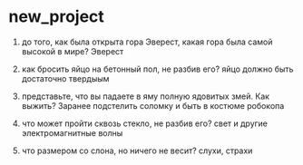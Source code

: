 # new_project
1) до того, как была открыта гора Эверест, какая гора была самой высокой в мире?
Эверест
2) как бросить яйцо на бетонный пол, не разбив его?
яйцо должно быть достаточно твердыым
3) представьте, что вы падаете в яму полную ядовитых змей. Как выжить?
Заранее подстелить соломку и быть в костюме робокопа

5) что может пройти сквозь стекло, не разбив его?
свет и другие электромагнитные волны
6) что размером со слона, но ничего не весит?
слухи, страхи
